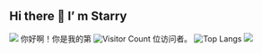 ## Hi there 👋 I’ m Starry


<!--
**starrylixu/starrylixu** is a ✨ _special_ ✨ repository because its `README.md` (this file) appears on your GitHub profile.

Here are some ideas to get you started:

- 🔭 20年毕业本科生，目前从事Android应用开发
- 🌱 学习kotlin中
- 👯 我的个人网站:https://starrylixu.online/
- 🤔 是一名CSDN万粉博主:https://ahoy-starry.blog.csdn.net/
-->
![](https://github-readme-stats.vercel.app/api?username=starrylixu&show_icons=true&theme=transparent)
你好啊！你是我的第 ![Visitor Count](https://profile-counter.glitch.me/starrylixu/count.svg) 位访问者。
![Top Langs](https://github-readme-stats.vercel.app/api/top-langs/?username=starrylixu&layout=compact&theme=tokyonight)
![](https://github-readme-activity-graph.cyclic.app/graph?username=starrylixu&theme=dracula)



